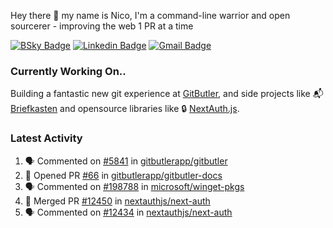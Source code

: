 
Hey there 👋 my name is Nico, I'm a command-line warrior and open sourcerer - improving the web 1 PR at a time

[![BSky Badge](https://img.shields.io/badge/-%20%40ndo.dev%20-%200285FF?style=flat-square&logo=bluesky&color=%23161e27)](https://bsky.app/profile/ndo.dev) [![Linkedin Badge](https://img.shields.io/badge/-ndom91-blue?style=flat-square&logo=Linkedin&logoColor=white&link=https://www.linkedin.com/in/ndom91/)](https://www.linkedin.com/in/ndom91/) [![Gmail Badge](https://img.shields.io/badge/-yo@ndo.dev-c14438?style=flat-square&logo=mail.ru&logoColor=white&link=mailto:yo@ndo.dev)](mailto:yo@ndo.dev)

### Currently Working On..

Building a fantastic new git experience at [GitButler](https://github.com/gitbutlerapp), and side projects like 📬 [Briefkasten](https://briefkastenhq.com) and opensource libraries like 🔒 [NextAuth.js](https://github.com/nextauthjs/next-auth).

<!--START_SECTION_PROFILE_VIEWS:readme-info-->
<!--END_SECTION_PROFILE_VIEWS:readme-info-->

<!--START_SECTION_DAILY_COMMIT:readme-info-->
<!--END_SECTION_DAILY_COMMIT:readme-info-->

<!--START_SECTION_WEEKLY_COMMIT:readme-info-->
<!--END_SECTION_WEEKLY_COMMIT:readme-info-->

### Latest Activity

<!--START_SECTION:activity-->
1. 🗣 Commented on [#5841](https://github.com/gitbutlerapp/gitbutler/pull/5841#issuecomment-2568134479) in [gitbutlerapp/gitbutler](https://github.com/gitbutlerapp/gitbutler)
2. 💪 Opened PR [#66](https://github.com/gitbutlerapp/gitbutler-docs/pull/66) in [gitbutlerapp/gitbutler-docs](https://github.com/gitbutlerapp/gitbutler-docs)
3. 🗣 Commented on [#198788](https://github.com/microsoft/winget-pkgs/pull/198788#issuecomment-2567852717) in [microsoft/winget-pkgs](https://github.com/microsoft/winget-pkgs)
4. 🎉 Merged PR [#12450](https://github.com/nextauthjs/next-auth/pull/12450) in [nextauthjs/next-auth](https://github.com/nextauthjs/next-auth)
5. 🗣 Commented on [#12434](https://github.com/nextauthjs/next-auth/pull/12434#issuecomment-2566528614) in [nextauthjs/next-auth](https://github.com/nextauthjs/next-auth)
<!--END_SECTION:activity-->
